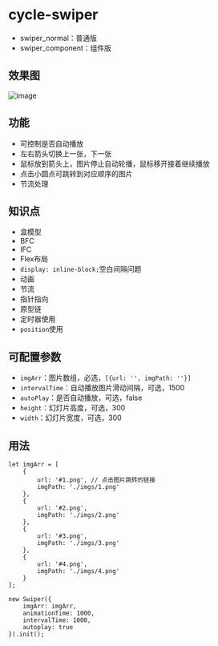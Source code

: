 # cycle-swiper
- swiper_normal：普通版
- swiper_component：组件版

## 效果图
![image](https://user-images.githubusercontent.com/18660671/162598923-509789de-e62a-4f09-a1f9-c965e752fad6.png)

## 功能

* 可控制是否自动播放
* 左右箭头切换上一张，下一张
* 鼠标放到箭头上，图片停止自动轮播，鼠标移开接着继续播放
* 点击小圆点可跳转到对应顺序的图片
* 节流处理

## 知识点
- 盒模型
- BFC
- IFC
- Flex布局
- `display: inline-block;`空白间隔问题
- 动画
- 节流
- 指针指向
- 原型链
- 定时器使用
- `position`使用

## 可配置参数
- `imgArr`：图片数组，必选，`[{url: '', imgPath: ''}]`
- `intervalTime`：自动播放图片滑动间隔，可选，1500
- `autoPlay`：是否自动播放，可选，false
- `height`：幻灯片高度，可选，300
- `width`：幻灯片宽度，可选，300

## 用法
```
let imgArr = [
    {
        url: '#1.png', // 点击图片跳转的链接
        imgPath: './imgs/1.png'
    },
    {
        url: '#2.png',
        imgPath: './imgs/2.png'
    },
    {
        url: '#3.png',
        imgPath: './imgs/3.png'
    },
    {
        url: '#4.png',
        imgPath: './imgs/4.png'
    }
];

new Swiper({
    imgArr: imgArr,
    animationTime: 1000,
    intervalTime: 1000,
    autoplay: true
}).init();
```
